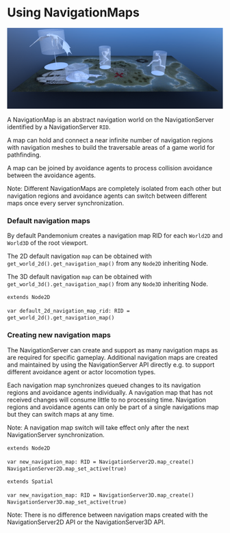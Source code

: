 
# Using NavigationMaps

![](img/nav_maps.png)

A NavigationMap is an abstract navigation world on the NavigationServer identified by a NavigationServer `RID`.

A map can hold and connect a near infinite number of navigation regions with navigation meshes to build
the traversable areas of a game world for pathfinding.

A map can be joined by avoidance agents to process collision avoidance between the avoidance agents.

Note: Different NavigationMaps are completely isolated from each other but navigation regions
and avoidance agents can switch between different maps once every server synchronization.

### Default navigation maps

By default Pandemonium creates a navigation map RID for each `World2D` and `World3D` of the root viewport.

The 2D default navigation `map` can be obtained with ``get_world_2d().get_navigation_map()`` from any `Node2D` inheriting Node.

The 3D default navigation `map` can be obtained with ``get_world_3d().get_navigation_map()`` from any `Node3D` inheriting Node.

```
extends Node2D

var default_2d_navigation_map_rid: RID = get_world_2d().get_navigation_map()
```

### Creating new navigation maps

The NavigationServer can create and support as many navigation maps as are required for specific gameplay.
Additional navigation maps are created and maintained by using the NavigationServer API
directly e.g. to support different avoidance agent or actor locomotion types.

Each navigation map synchronizes queued changes to its navigation regions and avoidance agents individually.
A navigation map that has not received changes will consume little to no processing time.
Navigation regions and avoidance agents can only be part of a single navigations map but they can switch maps at any time.

Note: A navigation map switch will take effect only after the next NavigationServer synchronization.

```
extends Node2D

var new_navigation_map: RID = NavigationServer2D.map_create()
NavigationServer2D.map_set_active(true)
```

```
extends Spatial

var new_navigation_map: RID = NavigationServer3D.map_create()
NavigationServer3D.map_set_active(true)
```

Note: There is no difference between navigation maps created with the NavigationServer2D API or the NavigationServer3D API.

